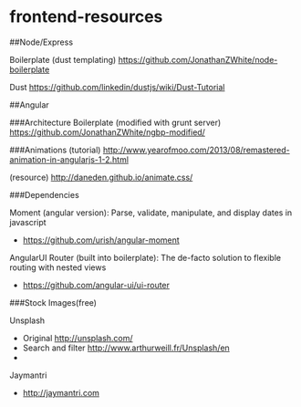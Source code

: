 frontend-resources
==================

##Node/Express

Boilerplate (dust templating) https://github.com/JonathanZWhite/node-boilerplate

Dust https://github.com/linkedin/dustjs/wiki/Dust-Tutorial

##Angular

###Architecture
Boilerplate (modified with grunt server) https://github.com/JonathanZWhite/ngbp-modified/

###Animations
(tutorial) http://www.yearofmoo.com/2013/08/remastered-animation-in-angularjs-1-2.html

(resource) http://daneden.github.io/animate.css/

###Dependencies

Moment (angular version): Parse, validate, manipulate, and display dates in javascript
- https://github.com/urish/angular-moment

AngularUI Router (built into boilerplate): The de-facto solution to flexible routing with nested views
- https://github.com/angular-ui/ui-router

###Stock Images(free)

Unsplash 
- Original http://unsplash.com/
- Search and filter http://www.arthurweill.fr/Unsplash/en
- 
Jaymantri
- http://jaymantri.com
